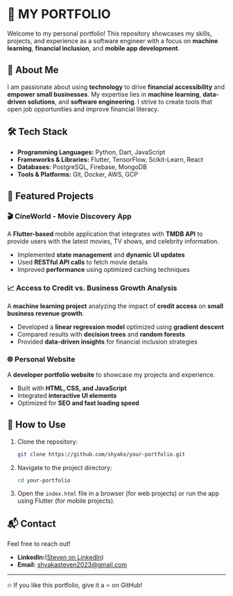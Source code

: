 # 🚀 MY PORTFOLIO

Welcome to my personal portfolio! This repository showcases my skills, projects, and experience as a software engineer with a focus on **machine learning**, **financial inclusion**, and **mobile app development**.

## 🌟 About Me
I am passionate about using **technology** to drive **financial accessibility** and **empower small businesses**. My expertise lies in **machine learning**, **data-driven solutions**, and **software engineering**. I strive to create tools that open job opportunities and improve financial literacy.

## 🛠️ Tech Stack
- **Programming Languages:** Python, Dart, JavaScript
- **Frameworks & Libraries:** Flutter, TensorFlow, Scikit-Learn, React
- **Databases:** PostgreSQL, Firebase, MongoDB
- **Tools & Platforms:** Git, Docker, AWS, GCP

## 📌 Featured Projects

### 🎬 CineWorld - Movie Discovery App
A **Flutter-based** mobile application that integrates with **TMDB API** to provide users with the latest movies, TV shows, and celebrity information.
- Implemented **state management** and **dynamic UI updates**
- Used **RESTful API calls** to fetch movie details
- Improved **performance** using optimized caching techniques

### 📈 Access to Credit vs. Business Growth Analysis
A **machine learning project** analyzing the impact of **credit access** on **small business revenue growth**.
- Developed a **linear regression model** optimized using **gradient descent**
- Compared results with **decision trees** and **random forests**
- Provided **data-driven insights** for financial inclusion strategies

### 🌐 Personal Website
A **developer portfolio website** to showcase my projects and experience.
- Built with **HTML, CSS, and JavaScript**
- Integrated **interactive UI elements**
- Optimized for **SEO and fast loading speed**

## 📜 How to Use
1. Clone the repository:
   ```bash
   git clone https://github.com/shyakx/your-portfolio.git
   ```
2. Navigate to the project directory:
   ```bash
   cd your-portfolio
   ```
3. Open the `index.html` file in a browser (for web projects) or run the app using Flutter (for mobile projects).

## 📬 Contact
Feel free to reach out!
- **LinkedIn:**([Steven on LinkedIn](https://www.linkedin.com/in/steven-shyaka-b0700a26a?utm_source=share&utm_campaign=share_via&utm_content=profile&utm_medium=ios_app))
- **Email:** shyakasteven2023@gmail.com

---

🔥 If you like this portfolio, give it a ⭐ on GitHub!